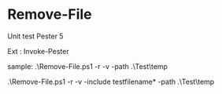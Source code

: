 # Remove-File


Unit test
  Pester 5

Ext :
Invoke-Pester


sample:
.\Remove-File.ps1 -r -v -path .\Test\temp

.\Remove-File.ps1 -r -v -include testfilename* -path .\Test\temp
